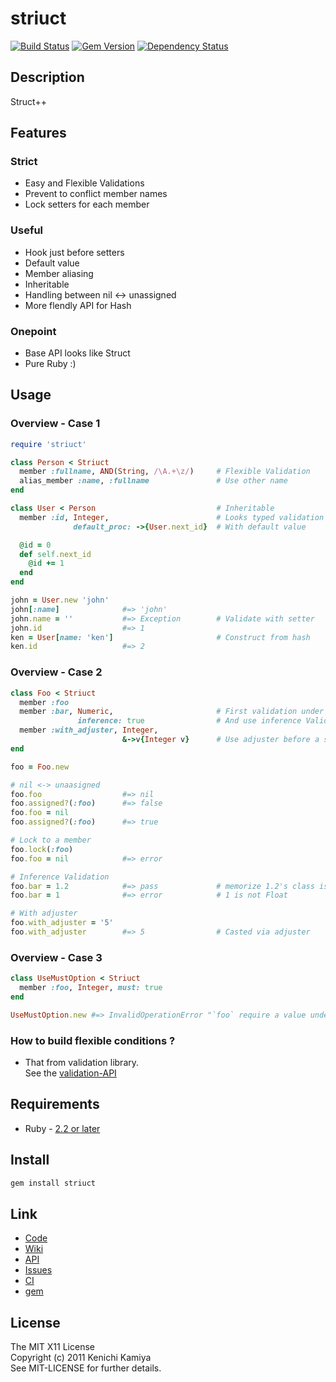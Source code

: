 striuct
=======

[![Build Status](https://secure.travis-ci.org/kachick/striuct.png)](http://travis-ci.org/kachick/striuct)
[![Gem Version](https://badge.fury.io/rb/striuct.png)](http://badge.fury.io/rb/striuct)
[![Dependency Status](https://gemnasium.com/kachick/striuct.svg)](https://gemnasium.com/kachick/striuct)

Description
-----------

Struct++

Features
--------

### Strict

* Easy and Flexible Validations
* Prevent to conflict member names
* Lock setters for each member

### Useful

* Hook just before setters
* Default value
* Member aliasing
* Inheritable
* Handling between nil <-> unassigned
* More flendly API for Hash

### Onepoint

* Base API looks like Struct
* Pure Ruby :)

Usage
-----

### Overview - Case 1

```ruby
require 'striuct'

class Person < Striuct
  member :fullname, AND(String, /\A.+\z/)     # Flexible Validation
  alias_member :name, :fullname               # Use other name
end

class User < Person                           # Inheritable
  member :id, Integer,                        # Looks typed validation
              default_proc: ->{User.next_id}  # With default value

  @id = 0
  def self.next_id
    @id += 1
  end
end

john = User.new 'john'
john[:name]              #=> 'john' 
john.name = ''           #=> Exception        # Validate with setter
john.id                  #=> 1
ken = User[name: 'ken']                       # Construct from hash
ken.id                   #=> 2
```
### Overview - Case 2

```ruby
class Foo < Striuct
  member :foo
  member :bar, Numeric,                       # First validation under Numeric
               inference: true                # And use inference Validation
  member :with_adjuster, Integer,
                         &->v{Integer v}      # Use adjuster before a setter
end

foo = Foo.new

# nil <-> unaasigned
foo.foo                  #=> nil
foo.assigned?(:foo)      #=> false
foo.foo = nil
foo.assigned?(:foo)      #=> true

# Lock to a member
foo.lock(:foo)
foo.foo = nil            #=> error

# Inference Validation
foo.bar = 1.2            #=> pass             # memorize 1.2's class is Float
foo.bar = 1              #=> error            # 1 is not Float

# With adjuster
foo.with_adjuster = '5'
foo.with_adjuster        #=> 5                # Casted via adjuster
```

### Overview - Case 3

```ruby
class UseMustOption < Striuct
  member :foo, Integer, must: true
end

UseMustOption.new #=> InvalidOperationError "`foo` require a value under `must` option "
```


### How to build flexible conditions ?

* That from validation library.  
  See the [validation-API](http://kachick.github.com/validation/yard/frames.html)

Requirements
-------------

* Ruby - [2.2 or later](http://travis-ci.org/#!/kachick/striuct)

Install
-------

```bash
gem install striuct
```

Link
----

* [Code](https://github.com/kachick/striuct)
* [Wiki](https://github.com/kachick/striuct/wiki)
* [API](http://www.rubydoc.info/github/kachick/striuct)
* [Issues](https://github.com/kachick/striuct/issues)
* [CI](http://travis-ci.org/#!/kachick/striuct)
* [gem](https://rubygems.org/gems/striuct)

License
--------

The MIT X11 License  
Copyright (c) 2011 Kenichi Kamiya  
See MIT-LICENSE for further details.
